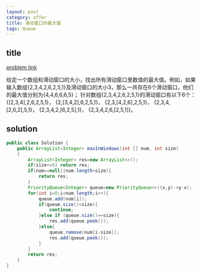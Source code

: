 ```yaml
---
layout: post
category: offer
title: 滑动窗口的最大值
tags: Queue
---
```


## title
[problem link](https://www.nowcoder.com/practice/1624bc35a45c42c0bc17d17fa0cba788?tpId=13&tqId=11217&tPage=4&rp=2&ru=%2Fta%2Fcoding-interviews&qru=%2Fta%2Fcoding-interviews%2Fquestion-ranking)

给定一个数组和滑动窗口的大小，找出所有滑动窗口里数值的最大值。例如，如果输入数组{2,3,4,2,6,2,5,1}及滑动窗口的大小3，那么一共存在6个滑动窗口，他们的最大值分别为{4,4,6,6,6,5}； 针对数组{2,3,4,2,6,2,5,1}的滑动窗口有以下6个： {[2,3,4],2,6,2,5,1}， {2,[3,4,2],6,2,5,1}， {2,3,[4,2,6],2,5,1}， {2,3,4,[2,6,2],5,1}， {2,3,4,2,[6,2,5],1}， {2,3,4,2,6,[2,5,1]}。

## solution


```java
public class Solution {
    public ArrayList<Integer> maxInWindows(int [] num, int size)
    {
        ArrayList<Integer> res=new ArrayList<>();
        if(size<=0) return res;
        if(num==null||num.length<size){
            return res;
        }
        PriorityQueue<Integer> queue=new PriorityQueue<>((x,y)->y-x);
        for(int i=0;i<num.length;i++){
            queue.add(num[i]);
            if(queue.size()<size){
                continue;
            }else if (queue.size()==size){
                res.add(queue.peek());
            }else{
                queue.remove(num[i-size]);
                res.add(queue.peek());
            }
        }
        return res;
    }
}

```
